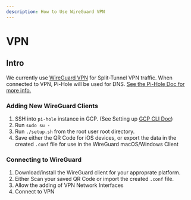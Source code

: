 ```yaml
---
description: How to Use WireGuard VPN
---
```


# VPN

## Intro

We currently use [WireGuard VPN](https://www.wireguard.com) for Split-Tunnel VPN traffic. When connected to VPN, Pi-Hole will be used for DNS. [See the Pi-Hole Doc for more info. ](pi-hole.md)

### Adding New WireGuard Clients

1. SSH into `pi-hole` instance in GCP. (See Setting up [GCP CLI Doc](../setting-up-google-cloud-project-cli-sdk.md))
2. Run `sudo su -`
3. Run `./setup.sh` from the root user root directory.
4. Save either the QR Code for iOS devices, or export the data in the created `.conf` file for use in the WireGuard macOS/Windows Client

### Connecting to WireGuard

1. Download/install the WireGuard client for your approprate platform.&#x20;
2. Either Scan your saved QR Code or import the created `.conf` file.&#x20;
3. Allow the adding of VPN Network Interfaces
4. Connect to VPN
